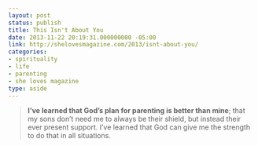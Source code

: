 ```yaml
---
layout: post
status: publish
title: This Isn't About You
date: 2013-11-22 20:19:31.000000000 -05:00
link: http://shelovesmagazine.com/2013/isnt-about-you/
categories:
- spirituality
- life
- parenting
- she loves magazine
type: aside
---
```

<blockquote>
  <p><strong>I&rsquo;ve learned that God&rsquo;s plan for parenting is better than mine</strong>; that my sons don&rsquo;t need me to always be their shield, but instead their ever present support. I&rsquo;ve learned that God can give me the strength to do that in all situations.</p>
</blockquote>
